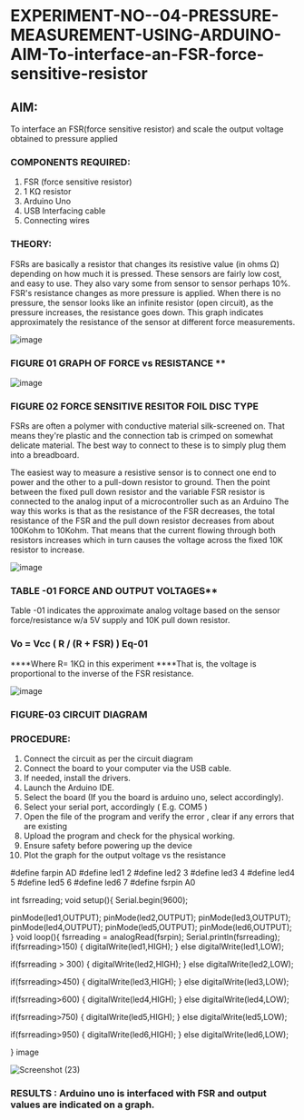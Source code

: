 # EXPERIMENT-NO--04-PRESSURE-MEASUREMENT-USING-ARDUINO-AIM-To-interface-an-FSR-force-sensitive-resistor


## AIM: 
To interface an FSR(force sensitive resistor) and scale the output voltage obtained to pressure applied 
 
### COMPONENTS REQUIRED:
1.	FSR  (force sensitive resistor)
2.	1 KΩ resistor 
3.	Arduino Uno 
4.	USB Interfacing cable 
5.	Connecting wires 


### THEORY: 
FSRs are basically a resistor that changes its resistive value (in ohms Ω) depending on how much it is pressed. These sensors are fairly low cost, and easy to use. They also vary some from sensor to sensor perhaps 10%. FSR's resistance changes as more pressure is applied. When there is no pressure, the sensor looks like an infinite resistor (open circuit), as the pressure increases, the resistance goes down. This graph indicates approximately the resistance of the sensor at different force measurements.
 

![image](https://user-images.githubusercontent.com/36288975/163532939-d6888ae1-4068-4d83-86a7-fc4c32d5179e.png)

### FIGURE 01 GRAPH OF FORCE vs RESISTANCE **




![image](https://user-images.githubusercontent.com/36288975/163532957-82d57567-a1c3-48c5-8a87-7ea66d6fca49.png)




### FIGURE 02 FORCE SENSITIVE RESITOR FOIL DISC TYPE  

FSRs are often a polymer with conductive material silk-screened on. That means they're plastic and the connection tab is crimped on somewhat delicate material. The best way to connect to these is to simply plug them into a breadboard.

The easiest way to measure a resistive sensor is to connect one end to power and the other to a pull-down resistor to ground. Then the point between the fixed pull down resistor and the variable FSR resistor is connected to the analog input of a microcontroller such as an Arduino The way this works is that as the resistance of the FSR decreases, the total resistance of the FSR and the pull down resistor decreases from about 100Kohm to 10Kohm. That means that the current flowing through both resistors increases which in turn causes the voltage across the fixed 10K resistor to increase.

 ![image](https://user-images.githubusercontent.com/36288975/163532972-2b909551-12c9-485d-adb1-d1e988d557bd.png)

### TABLE -01 FORCE AND OUTPUT VOLTAGES**
	
  Table -01 indicates the approximate analog voltage based on the sensor force/resistance w/a 5V supply and 10K pull down resistor.

### Vo = Vcc ( R / (R + FSR) )								Eq-01

****Where R= 1KΩ in this experiment 
****That is, the voltage is proportional to the inverse of the FSR resistance.










![image](https://user-images.githubusercontent.com/36288975/163532979-a2a5cb5c-f495-442c-843e-bebb82737a35.png)



### FIGURE-03 CIRCUIT DIAGRAM



### PROCEDURE:
1.	Connect the circuit as per the circuit diagram 
2.	Connect the board to your computer via the USB cable.
3.	If needed, install the drivers.
4.	Launch the Arduino IDE.
5.	Select the board (If you the board is arduino uno, select accordingly).
6.	Select your serial port, accordingly ( E.g. COM5 )
7.	Open the file of the program  and verify the error , clear if any errors that are existing 
8.	Upload the program and check for the physical working. 
9.	Ensure safety before powering up the device 
10.	Plot the graph for the output voltage vs the resistance 

#define farpin AD
#define led1 2
#define led2 3
#define led3 4
#define led4 5
#define led5 6
#define led6 7
#define fsrpin A0

int fsrreading;
void setup(){
Serial.begin(9600);

pinMode(led1,OUTPUT);
pinMode(led2,OUTPUT);
pinMode(led3,OUTPUT);
pinMode(led4,OUTPUT);
pinMode(led5,OUTPUT);
pinMode(led6,OUTPUT);
}
void loop(){
  fsrreading = analogRead(fsrpin);
  Serial.println(fsrreading);
  if(fsrreading>150)
  {
    digitalWrite(led1,HIGH);
  }
  else digitalWrite(led1,LOW);
  
  if(fsrreading > 300)
  {
    digitalWrite(led2,HIGH);
  }
  else digitalWrite(led2,LOW);
    
  if(fsrreading>450)
  {
    digitalWrite(led3,HIGH);
  }
  else digitalWrite(led3,LOW); 
  
  if(fsrreading>600)
  {
    digitalWrite(led4,HIGH);
  }
  else digitalWrite(led4,LOW);
  
  if(fsrreading>750)
  {
    digitalWrite(led5,HIGH);
  }
  else digitalWrite(led5,LOW);
  
  if(fsrreading>950)
  {
    digitalWrite(led6,HIGH);
  }
  else digitalWrite(led6,LOW);

}
image





![Screenshot (23)](https://user-images.githubusercontent.com/127467412/236831544-880669f6-416e-46ca-8186-0919650ebeef.png)




### RESULTS : Arduino uno is interfaced with FSR and output values are indicated on a graph.
